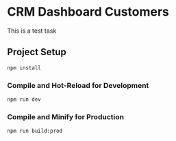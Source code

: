 # CRM Dashboard Customers

This is a test task

## Project Setup

```sh
npm install
```

### Compile and Hot-Reload for Development

```sh
npm run dev
```

### Compile and Minify for Production

```sh
npm run build:prod
```
